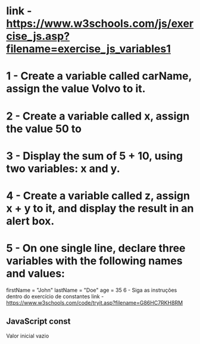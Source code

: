 # link - https://www.w3schools.com/js/exercise_js.asp?filename=exercise_js_variables1

# 1 - Create a variable called carName, assign the value Volvo to it.

# 2 - Create a variable called x, assign the value 50 to 

# 3 - Display the sum of 5 + 10, using two variables: x and y.

# 4 - Create a variable called z, assign x + y to it, and display the result in an alert box.

# 5 - On one single line, declare three variables with the following names and values:
firstName = "John"
lastName = "Doe"
age = 35 
6 - Siga as instruções dentro do exercício de constantes
link - https://www.w3schools.com/code/tryit.asp?filename=G86HC7RKH8RM
<!DOCTYPE html>
<html>
<body>

<h2>JavaScript const</h2>

<!--
   Informações importantes!
   - Use o botão 'Run >>' para executar o código.
   - Não se preocupe com o bloco try{} catch(err){},
   ele esta ali apenas para te mostrar o erro que
   acontece no momento em que você tenta atribuir
   valor a uma constante.
   - Siga a instrução dentro do bloco 'try'.
-->

<p id="demo"></p>
<p id="value"></p>
<p id="updatedValue">Valor inicial vazio</p>

<script>
try {
  /* Após rodar uma vez, tente trocar `const`
  por `let` e execute novamente*/
  
  const PI = 3.141592653589793;
  document.getElementById("value").innerHTML = PI;
  PI = 3.14;
  document.getElementById("updatedValue").innerHTML = PI;
}
catch (err) {
  document.getElementById("demo").innerHTML = err;
}
</script>

</body>
</html>
